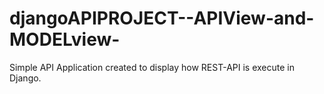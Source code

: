 # djangoAPIPROJECT--APIView-and-MODELview-
Simple API Application created to display how REST-API is execute in Django.
